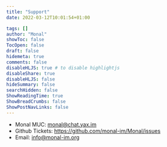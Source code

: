 ```yaml
---
title: "Support"
date: 2022-03-12T10:01:54+01:00

tags: []
author: "Monal"
showToc: false
TocOpen: false
draft: false
hidemeta: true
comments: false
disableHLJS: true # to disable highlightjs
disableShare: true
disableHLJS: false
hideSummary: false
searchHidden: false
ShowReadingTime: true
ShowBreadCrumbs: false
ShowPostNavLinks: false
---
```


* Monal MUC: monal@chat.yax.im
* Github Tickets: https://github.com/monal-im/Monal/issues
* Email: info@monal-im.org
